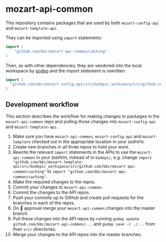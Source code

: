# mozart-api-common

This repository contains packages that are used by both `mozart-config-api` and `mozart-template-api`.

They can be imported using `import` statements:

```go
import (
	"github.com/bbc/mozart-api-common/caching"
)
```

Then, as with other dependencies, they are vendored into the local workspace by [godep](https://github.com/tools/godep) and the import statement is rewritten:

```go
import (
  "github.com/bbc/mozart-config-api/src/Godeps/_workspace/src/github.com/bbc/mozart-api-common/caching"
)
```

## Development workflow

This section describes the workflow for making changes to packages in the `mozart-api-common` repo and pulling those changes into `mozart-config-api` and `mozart-template-api`.

1. Make sure you have `mozart-api-common`, `mozart-config-api` and `mozart-template` checked out in the appropriate location in your `$GOPATH`.
2. Create new branches in all three repos to hold your work.
3. Rewrite the relevant `import` statements in the APIs to use the `mozart-api-common` in your `$GOPATH`, instead of in `Godeps/`, e.g. change `import "github.com/bbc/mozart-template-api/src/Godeps/_workspace/src/github.com/bbc/mozart-api-common/caching"` to `import "github.com/bbc/mozart-api-common/caching"`.
4. Make the required changes to the repos.
5. Commit your changes to `mozart-api-common`.
7. Commit the changes to the API repos.
8. Push your commits up to GitHub and create pull requests for the branches in each of the repos.
9. On :cake: approval merge your `mozart-api-common` changes into the master branch.
10. Pull these changes into the API repos by running `godep update github.com/bbc/mozart-api-common/...` and `godep save -r ./...` from their `src/` directories.
11. Merge your changes to the API repos into the master branches.
